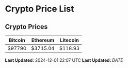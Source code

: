 # Crypto Price List

## Crypto Prices
| Bitcoin | Ethereum | Litecoin |
| ------- | -------- | -------- |
| $97790 | $3715.04 | $118.93 |
**Last Updated:** 2024-12-01 22:07 UTC
**Last Updated:** $DATE$
